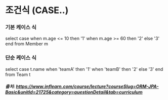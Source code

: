 # 조건식 (CASE..)

### 기본 케이스 식
select
    case when m.age <= 10 then '1'
         when m.age >= 60 then '2'
         else '3'
    end
from Member m

### 단순 케이스 식
select
    case t.name
        when 'teamA' then '1'
        when 'teamB' then '2'
        else '3'
    end
from Team t
    
##### 출처: https://www.inflearn.com/course/lecture?courseSlug=ORM-JPA-Basic&unitId=21725&category=questionDetail&tab=curriculum